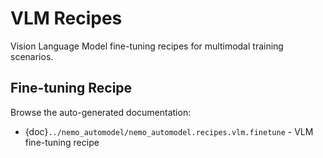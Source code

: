 # VLM Recipes

Vision Language Model fine-tuning recipes for multimodal training scenarios.

## Fine-tuning Recipe

Browse the auto-generated documentation:

- {doc}`../nemo_automodel/nemo_automodel.recipes.vlm.finetune` - VLM fine-tuning recipe
